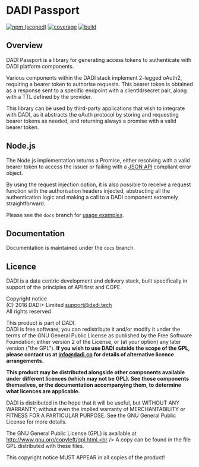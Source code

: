 # DADI Passport

[![npm (scoped)](https://img.shields.io/npm/v/@dadi/passport.svg?maxAge=10800&style=flat-square)](https://www.npmjs.com/package/@dadi/passport)&nbsp;[![coverage](https://img.shields.io/badge/coverage-62%25-yellow.svg?style=flat-square)](https://github.com/dadi/passport)&nbsp;[![build](http://ci.dadi.technology/dadi/passport/badge?branch=master&service=shield)](http://ci.dadi.technology/dadi/passport)

## Overview

DADI Passport is a library for generating access tokens to authenticate with DADI platform components.

Various components within the DADI stack implement 2-legged oAuth2, requiring a bearer token to authorise requests. This bearer token is obtained as a response sent to a specific endpoint with a clientId/secret pair, along with a TTL defined by the provider.

This library can be used by third-party applications that wish to integrate with DADI, as it abstracts the oAuth protocol by storing and requesting bearer tokens as needed, and returning always a promise with a valid bearer token.

## Node.js

The Node.js implementation returns a Promise, either resolving with a valid bearer token to access the issuer or failing with a [JSON API](http://jsonapi.org/format/#errors) compliant error object.

By using the request injection option, it is also possible to receive a request function with the authorisation headers injected, abstracting all the authentication logic and making a call to a DADI component extremely straightforward.

Please see the `docs` branch for [usage examples](https://github.com/dadi/passport/blob/docs/docs/node/usageExamples.md).

## Documentation

Documentation is maintained under the `docs` branch.

## Licence

DADI is a data centric development and delivery stack, built specifically in support of the principles of API first and COPE.

Copyright notice<br />
(C) 2016 DADI+ Limited <support@dadi.tech><br />
All rights reserved

This product is part of DADI.<br />
DADI is free software; you can redistribute it and/or modify
it under the terms of the GNU General Public License as
published by the Free Software Foundation; either version 2 of
the License, or (at your option) any later version ("the GPL").
**If you wish to use DADI outside the scope of the GPL, please
contact us at info@dadi.co for details of alternative licence
arrangements.**

**This product may be distributed alongside other components
available under different licences (which may not be GPL). See
those components themselves, or the documentation accompanying
them, to determine what licences are applicable.**

DADI is distributed in the hope that it will be useful,
but WITHOUT ANY WARRANTY; without even the implied warranty of
MERCHANTABILITY or FITNESS FOR A PARTICULAR PURPOSE.  See the
GNU General Public License for more details.

The GNU General Public License (GPL) is available at
http://www.gnu.org/copyleft/gpl.html.<br />
A copy can be found in the file GPL distributed with
these files.

This copyright notice MUST APPEAR in all copies of the product!
